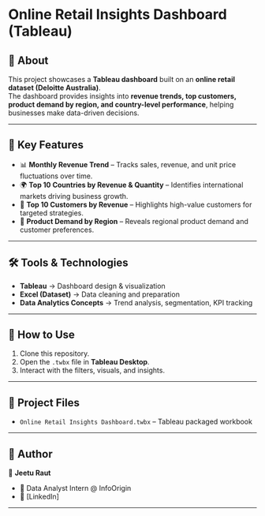 # Online Retail Insights Dashboard (Tableau)

## 📌 About
This project showcases a **Tableau dashboard** built on an **online retail dataset (Deloitte Australia)**.  
The dashboard provides insights into **revenue trends, top customers, product demand by region, and country-level performance**, helping businesses make data-driven decisions.  

---

## 🎯 Key Features
- 📊 **Monthly Revenue Trend** – Tracks sales, revenue, and unit price fluctuations over time.  
- 🌍 **Top 10 Countries by Revenue & Quantity** – Identifies international markets driving business growth.  
- 👥 **Top 10 Customers by Revenue** – Highlights high-value customers for targeted strategies.  
- 🛒 **Product Demand by Region** – Reveals regional product demand and customer preferences.  

---

## 🛠️ Tools & Technologies
- **Tableau** → Dashboard design & visualization  
- **Excel (Dataset)** → Data cleaning and preparation  
- **Data Analytics Concepts** → Trend analysis, segmentation, KPI tracking  

---

## 🚀 How to Use
1. Clone this repository.  
2. Open the `.twbx` file in **Tableau Desktop**.  
3. Interact with the filters, visuals, and insights.  

---

## 📂 Project Files
- `Online Retail Insights Dashboard.twbx` – Tableau packaged workbook  

---

## 📌 Author
👤 **Jeetu Raut**  
- 💼 Data Analyst Intern @ InfoOrigin  
- 🔗 [LinkedIn]

---
